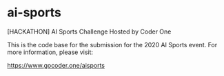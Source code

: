 # ai-sports
[HACKATHON] AI Sports Challenge Hosted by Coder One

This is the code base for the submission for the 2020 AI Sports event. For more information, please visit:

https://www.gocoder.one/aisports
